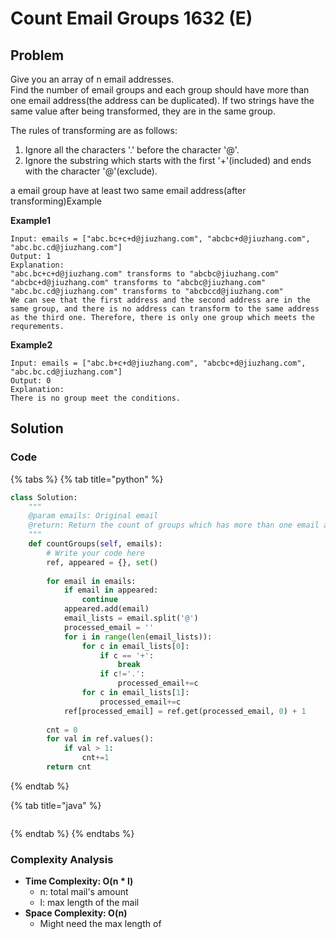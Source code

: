 # Count Email Groups 1632 \(E\)

## Problem

Give you an array of n email addresses.  
Find the number of email groups and each group should have more than one email address\(the address can be duplicated\). If two strings have the same value after being transformed, they are in the same group.

The rules of transforming are as follows:

1. Ignore all the characters '.' before the character '@'.
2. Ignore the substring which starts with the first '+'\(included\) and ends with the character '@'\(exclude\).

a email group have at least two same email address\(after transforming\)Example

**Example1**

```text
Input: emails = ["abc.bc+c+d@jiuzhang.com", "abcbc+d@jiuzhang.com", "abc.bc.cd@jiuzhang.com"]
Output: 1
Explanation: 
"abc.bc+c+d@jiuzhang.com" transforms to "abcbc@jiuzhang.com"
"abcbc+d@jiuzhang.com" transforms to "abcbc@jiuzhang.com"
"abc.bc.cd@jiuzhang.com" transforms to "abcbccd@jiuzhang.com"
We can see that the first address and the second address are in the same group, and there is no address can transform to the same address as the third one. Therefore, there is only one group which meets the requrements.
```

**Example2**

```text
Input: emails = ["abc.b+c+d@jiuzhang.com", "abcbc+d@jiuzhang.com", "abc.bc.cd@jiuzhang.com"]
Output: 0
Explanation: 
There is no group meet the conditions.
```

## Solution

### Code

{% tabs %}
{% tab title="python" %}
```python
class Solution:
    """
    @param emails: Original email
    @return: Return the count of groups which has more than one email address in it.
    """
    def countGroups(self, emails):
        # Write your code here
        ref, appeared = {}, set()
        
        for email in emails:
            if email in appeared:
                continue
            appeared.add(email)
            email_lists = email.split('@')
            processed_email = ''
            for i in range(len(email_lists)):
                for c in email_lists[0]:
                    if c == '+':
                        break
                    if c!='.':
                        processed_email+=c
                for c in email_lists[1]:
                    processed_email+=c
            ref[processed_email] = ref.get(processed_email, 0) + 1
            
        cnt = 0
        for val in ref.values():
            if val > 1:
                cnt+=1
        return cnt        

```
{% endtab %}

{% tab title="java" %}
```

```
{% endtab %}
{% endtabs %}

### Complexity Analysis

* **Time Complexity: O\(n \* l\)**
  * n: total mail's amount
  * l: max length of the mail
* **Space Complexity: O\(n\)**
  * Might need the max length of  

